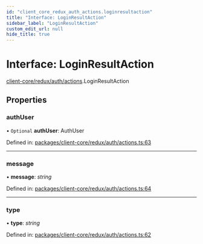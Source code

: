 ```yaml
---
id: "client_core_redux_auth_actions.loginresultaction"
title: "Interface: LoginResultAction"
sidebar_label: "LoginResultAction"
custom_edit_url: null
hide_title: true
---
```


# Interface: LoginResultAction

[client-core/redux/auth/actions](../modules/client_core_redux_auth_actions.md).LoginResultAction

## Properties

### authUser

• `Optional` **authUser**: AuthUser

Defined in: [packages/client-core/redux/auth/actions.ts:63](https://github.com/xr3ngine/xr3ngine/blob/5a0f83ed8/packages/client-core/redux/auth/actions.ts#L63)

___

### message

• **message**: *string*

Defined in: [packages/client-core/redux/auth/actions.ts:64](https://github.com/xr3ngine/xr3ngine/blob/5a0f83ed8/packages/client-core/redux/auth/actions.ts#L64)

___

### type

• **type**: *string*

Defined in: [packages/client-core/redux/auth/actions.ts:62](https://github.com/xr3ngine/xr3ngine/blob/5a0f83ed8/packages/client-core/redux/auth/actions.ts#L62)
